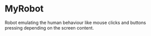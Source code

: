 # MyRobot
Robot emulating the human behaviour like mouse clicks and buttons pressing depending on the screen content.
